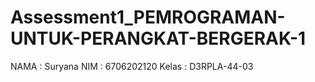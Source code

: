 # Assessment1_PEMROGRAMAN-UNTUK-PERANGKAT-BERGERAK-1

NAMA : Suryana
NIM : 6706202120
Kelas : D3RPLA-44-03
